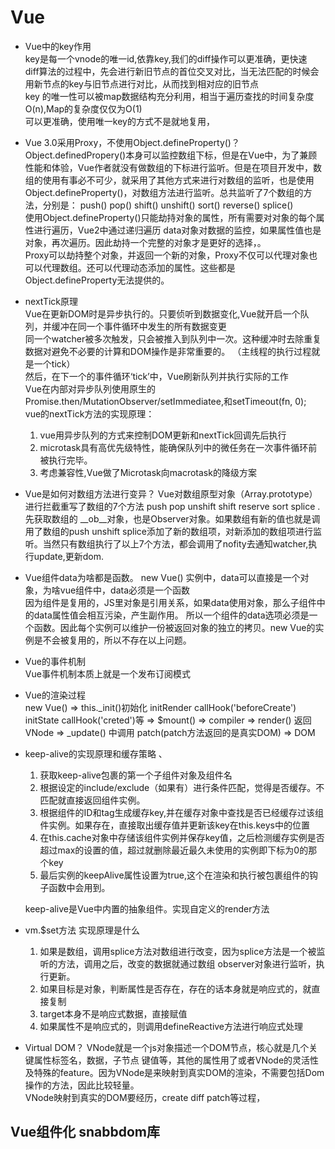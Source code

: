 # Vue
- Vue中的key作用  
  key是每一个vnode的唯一id,依靠key,我们的diff操作可以更准确，更快速  
  diff算法的过程中，先会进行新旧节点的首位交叉对比，当无法匹配的时候会用新节点的key与旧节点进行对比，从而找到相对应的旧节点  
  key 的唯一性可以被map数据结构充分利用，相当于遍历查找的时间复杂度O(n),Map的复杂度仅仅为O(1)  
  可以更准确，使用唯一key的方式不是就地复用，

- Vue 3.0采用Proxy，不使用Object.defineProperty()？
  Object.definedPropery()本身可以监控数组下标，但是在Vue中，为了兼顾性能和体验，Vue作者就没有做数组的下标进行监听。但是在项目开发中，数组的使用有事必不可少，就采用了其他方式来进行对数组的监听，也是使用Object.defineProperty()，对数组方法进行监听。总共监听了7个数组的方法，分别是： 
  push() pop() shift()  unshift()  sort() reverse()  splice()   
  使用Object.defineProperty()只能劫持对象的属性，所有需要对对象的每个属性进行遍历，Vue2中通过递归遍历 data对象对数据的监控，如果属性值也是对象，再次遍历。因此劫持一个完整的对象才是更好的选择，。  
  Proxy可以劫持整个对象，并返回一个新的对象，Proxy不仅可以代理对象也可以代理数组。还可以代理动态添加的属性。这些都是Object.defineProperty无法提供的。  

- nextTick原理  
  Vue在更新DOM时是异步执行的。只要侦听到数据变化,Vue就开启一个队列，并缓冲在同一个事件循环中发生的所有数据变更  
  同一个watcher被多次触发，只会被推入到队列中一次。这种缓冲时去除重复数据对避免不必要的计算和DOM操作是非常重要的。
  （主线程的执行过程就是一个tick）  
  然后，在下一个的事件循环‘tick’中，Vue刷新队列并执行实际的工作  
  Vue在内部对异步队列使用原生的Promise.then/MutationObserver/setImmediatee,和setTimeout(fn, 0);  
  vue的nextTick方法的实现原理：  
  1. vue用异步队列的方式来控制DOM更新和nextTick回调先后执行  
  2. microtask具有高优先级特性，能确保队列中的微任务在一次事件循环前被执行完毕。
  3. 考虑兼容性,Vue做了Microtask向macrotask的降级方案  

- Vue是如何对数组方法进行变异？
  Vue对数组原型对象（Array.prototype）进行拦截重写了数组的7个方法 push pop unshift shift reserve sort splice .先获取数组的 __ob__对象，也是Observer对象。如果数组有新的值也就是调用了数组的push unshift splice添加了新的数组项，对新添加的数组项进行监听。当然只有数组执行了以上7个方法，都会调用了nofity去通知watcher,执行update,更新dom.  

- Vue组件data为啥都是函数。
  new Vue() 实例中，data可以直接是一个对象，为啥vue组件中，data必须是一个函数  
  因为组件是复用的，JS里对象是引用关系，如果data使用对象，那么子组件中的data属性值会相互污染，产生副作用。 
  所以一个组件的data选项必须是一个函数。因此每个实例可以维护一份被返回对象的独立的拷贝。new Vue的实例是不会被复用的，所以不存在以上问题。  

- Vue的事件机制  
  Vue事件机制本质上就是一个发布订阅模式  

- Vue的渲染过程  
  new Vue() => this._init()初始化 initRender callHook('beforeCreate') initState callHook('creted')等 =>  $mount() => compiler => render() 返回VNode => _update() 中调用 patch(patch方法返回的是真实DOM) => DOM


- keep-alive的实现原理和缓存策略  、
  1. 获取keep-alive包裹的第一个子组件对象及组件名  
  2. 根据设定的include/exclude（如果有）进行条件匹配，觉得是否缓存。不匹配就直接返回组件实例。
  3. 根据组件的ID和tag生成缓存key,并在缓存对象中查找是否已经缓存过该组件实例。如果存在，直接取出缓存值并更新该key在this.keys中的位置
  4. 在this.cache对象中存储该组件实例并保存key值，之后检测缓存实例是否超过max的设置的值，超过就删除最近最久未使用的实例即下标为0的那个key  
  5. 最后实例的keepAlive属性设置为true,这个在渲染和执行被包裹组件的钩子函数中会用到。

  keep-alive是Vue中内置的抽象组件。实现自定义的render方法

- vm.$set方法 实现原理是什么
  1. 如果是数组，调用splice方法对数组进行改变，因为splice方法是一个被监听的方法，调用之后，改变的数据就通过数组 observer对象进行监听，执行更新。
  2. 如果目标是对象，判断属性是否存在，存在的话本身就是响应式的，就直接复制
  3. target本身不是响应式数据，直接赋值
  4. 如果属性不是响应式的，则调用defineReactive方法进行响应式处理




- Virtual DOM？
  VNode就是一个js对象描述一个DOM节点，核心就是几个关键属性标签名，数据，子节点 键值等，其他的属性用了或者VNode的灵活性及特殊的feature。因为VNode是来映射到真实DOM的渲染，不需要包括Dom操作的方法，因此比较轻量。  
  VNode映射到真实的DOM要经历，create diff patch等过程，


## Vue组件化    snabbdom库

